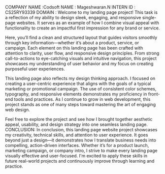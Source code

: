 COMPANY NAME :Codsoft
NAME : Mageshwaran.N
INTERN ID :  CS25RY93339
DOMAIN :  Welcome to my landing page project! This task is a reflection of my ability to design sleek, engaging, and responsive single-page websites. It serves as an example of how I combine visual appeal with functionality to create an impactful first impression for any brand or service.

Here, you’ll find a clean and structured layout that guides visitors smoothly through key information—whether it’s about a product, service, or campaign. Each element on this landing page has been crafted with attention to clarity, user flow, and responsive design principles. From strong call-to-actions to eye-catching visuals and intuitive navigation, this project showcases my understanding of user behavior and my focus on creating purposeful user experiences.

This landing page also reflects my design thinking approach. I focused on creating a user-centric experience that aligns with the goals of a typical marketing or promotional campaign. The use of consistent color schemes, typography, and responsive elements demonstrates my proficiency in front-end tools and practices. As I continue to grow in web development, this project stands as one of many steps toward mastering the art of engaging web design.

Feel free to explore the project and see how I brought together aesthetic appeal, usability, and design strategy into one seamless landing page.
CONCLUSION:
In conclusion, this landing page website project showcases my creativity, technical skills, and attention to user experience. It goes beyond just a design—it demonstrates how I translate business needs into compelling, action-driven interfaces. Whether it’s for a product launch, marketing campaign, or company intro, I strive to make every landing page visually effective and user-focused. I'm excited to apply these skills in future real-world projects and continuously improve through learning and practice.
